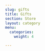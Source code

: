 ```yaml
---
slug: gifts
title: Gifts
section: Store
layout: category
menu:
  categories:
    weight: 4

---
```

